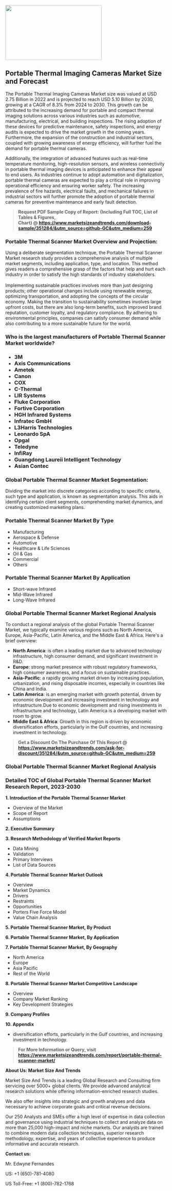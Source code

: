 <p><img class="alignnone size-medium wp-image-20088" src="https://ffe5etoiles.com/wp-content/uploads/2024/12/MST1-300x171.png" alt="" width="300" height="171" /></p><h2>Portable Thermal Imaging Cameras Market Size and Forecast</h2><p>The Portable Thermal Imaging Cameras Market size was valued at USD 2.75 Billion in 2022 and is projected to reach USD 5.10 Billion by 2030, growing at a CAGR of 8.3% from 2024 to 2030. This growth can be attributed to the increasing demand for portable and compact thermal imaging solutions across various industries such as automotive, manufacturing, electrical, and building inspections. The rising adoption of these devices for predictive maintenance, safety inspections, and energy audits is expected to drive the market growth in the coming years. Furthermore, the expansion of the construction and industrial sectors, coupled with growing awareness of energy efficiency, will further fuel the demand for portable thermal cameras.</p><p>Additionally, the integration of advanced features such as real-time temperature monitoring, high-resolution sensors, and wireless connectivity in portable thermal imaging devices is anticipated to enhance their appeal to end users. As industries continue to adopt automation and digitalization, portable thermal cameras are expected to play a critical role in improving operational efficiency and ensuring worker safety. The increasing prevalence of fire hazards, electrical faults, and mechanical failures in industrial sectors will further promote the adoption of portable thermal cameras for preventive maintenance and early fault detection.</p></p><blockquote id="" class=""><strong>Request PDF Sample Copy of Report: (Including Full TOC, List of Tables &amp; Figures, Chart)&nbsp;@&nbsp;<strong><a href="https://www.marketsizeandtrends.com/download-sample/351284/&utm_source=github-GC&utm_medium=259" target="_blank">https://www.marketsizeandtrends.com/download-sample/351284/&utm_source=github-GC&utm_medium=259</a></strong></strong></blockquote><h3 id="" class="">Portable Thermal Scanner Market&nbsp;Overview and Projection:</h3><p id="" class="">Using a deliberate segmentation technique, the Portable Thermal Scanner Market research study provides a comprehensive analysis of multiple market segments, including application, type, and location. This method gives readers a comprehensive grasp of the factors that help and hurt each industry in order to satisfy the high standards of industry stakeholders. <br /> <br />Implementing sustainable practices involves more than just designing products; other operational changes include using renewable energy, optimizing transportation, and adopting the concepts of the circular economy. Making the transition to sustainability sometimes involves large upfront costs, but there are also long-term benefits, such improved brand reputation, customer loyalty, and regulatory compliance. By adhering to environmental principles, companies can satisfy consumer demand while also contributing to a more sustainable future for the world.</p><h3 id="" class="">Who is the largest manufacturers of&nbsp;Portable Thermal Scanner Market worldwide?</h3><h3 class=""><p><ul><li>3M </li><li> Axis Communications </li><li> Ametek </li><li> Canon </li><li> COX </li><li> C-Thermal </li><li> LIR Systems </li><li> Fluke Corporation </li><li> Fortive Corporation </li><li> HGH Infrared Systems </li><li> Infratec GmbH </li><li> L3Harris Technologies </li><li> Leonardo SpA </li><li> Opgal </li><li> Teledyne </li><li> InfiRay </li><li> Guangdong Laureii Intelligent Technology </li><li> Asian Contec</li></ul></p></h3><h3 id="" class="">Global&nbsp;Portable Thermal Scanner Market Segmentation:</h3><p id="" class="">Dividing the market into discrete categories according to specific criteria, such type and application, is known as segmentation analysis. This aids in identifying certain client segments, comprehending market dynamics, and creating customized marketing plans.</p><h3 id="" class="">Portable Thermal Scanner Market&nbsp;By Type</h3><p><p><ul><li>Manufacturing</li><li> Aerospace & Defense</li><li> Automotive</li><li> Healthcare & Life Sciences</li><li> Oil & Gas</li><li> Commercial</li><li> Others</p></li></ul></p></p><h3 id="" class="">Portable Thermal Scanner Market&nbsp;By Application</h3><p class=""><p><ul><li>Short-wave Infrared</li><li> Mid-Wave Infrared</li><li> Long-Wave Infrared</li></ul></p></p><h3 id="" class="">Global Portable Thermal Scanner Market Regional Analysis</h3><p id="" class="">To conduct a regional analysis of the global Portable Thermal Scanner Market, we typically examine various regions such as North America, Europe, Asia-Pacific, Latin America, and the Middle East &amp; Africa. Here's a brief overview:</p><ul><li><strong>North America</strong>: is often a leading market due to advanced technology infrastructure, high consumer demand, and significant investment in R&amp;D.</li><li><strong>Europe</strong>: strong market presence with robust regulatory frameworks, high consumer awareness, and a focus on sustainable practices.</li><li><strong>Asia-Pacific</strong>: a rapidly growing market driven by increasing population, urbanization, and rising disposable incomes, especially in countries like China and India.</li><li><strong>Latin America</strong>: is an emerging market with growth potential, driven by economic development and increasing investment in technology and infrastructure.Due to economic development and rising investments in infrastructure and technology, Latin America is a developing market with room to grow.</li><li><strong>Middle East &amp; Africa</strong>: Growth in this region is driven by economic diversification efforts, particularly in the Gulf countries, and increasing investment in technology.</li></ul><blockquote id="" class=""><strong>Get a Discount On The Purchase Of This Report @ <strong><a href="https://www.marketsizeandtrends.com/ask-for-discount/351284/&utm_source=github-GC&utm_medium=259" target="_blank">https://www.marketsizeandtrends.com/ask-for-discount/351284/&utm_source=github-GC&utm_medium=259</a></strong></strong></blockquote><h3 id="" class="">Global Portable Thermal Scanner Market Regional Analysis</h3><h3 id="" class="">Detailed TOC of Global Portable Thermal Scanner Market Research Report, 2023-2030</h3><p id="" class=""><strong>1. Introduction of the Portable Thermal Scanner Market</strong></p><ul><li>Overview of the Market</li><li>Scope of Report</li><li>Assumptions</li></ul><p id="" class=""><strong>2. Executive Summary</strong></p><p id="" class=""><strong>3. Research Methodology of Verified Market Reports</strong></p><ul><li>Data Mining</li><li>Validation</li><li>Primary Interviews</li><li>List of Data Sources</li></ul><p id="" class=""><strong>4. Portable Thermal Scanner Market Outlook</strong></p><ul><li>Overview</li><li>Market Dynamics</li><li>Drivers</li><li>Restraints</li><li>Opportunities</li><li>Porters Five Force Model</li><li>Value Chain Analysis</li></ul><p id="" class=""><strong>5. Portable Thermal Scanner Market, By Product</strong></p><p id="" class=""><strong>6. Portable Thermal Scanner Market, By Application</strong></p><p id="" class=""><strong>7. Portable Thermal Scanner Market, By Geography</strong></p><ul><li>North America</li><li>Europe</li><li>Asia Pacific</li><li>Rest of the World</li></ul><p id="" class=""><strong>8. Portable Thermal Scanner Market Competitive Landscape</strong></p><ul><li>Overview</li><li>Company Market Ranking</li><li>Key Development Strategies</li></ul><p id="" class=""><strong>9. Company Profiles</strong></p><p id="" class=""><strong>10. Appendix</strong></p><ul><li>diversification efforts, particularly in the Gulf countries, and increasing investment in technology.</li></ul><blockquote id="" class=""><strong>For More Information or Query, visit <strong><strong><a href="https://www.marketsizeandtrends.com/report/portable-thermal-scanner-market/" target="_blank">https://www.marketsizeandtrends.com/report/portable-thermal-scanner-market/</a></strong></strong></strong></blockquote><p id="" class=""><strong>About Us: Market Size And Trends</strong></p><p id="" class="">Market Size And Trends is a leading Global Research and Consulting firm servicing over 5000+ global clients. We provide advanced analytical research solutions while offering information-enriched research studies.</p><p id="" class="">We also offer insights into strategic and growth analyses and data necessary to achieve corporate goals and critical revenue decisions.</p><p id="" class="">Our 250 Analysts and SMEs offer a high level of expertise in data collection and governance using industrial techniques to collect and analyze data on more than 25,000 high-impact and niche markets. Our analysts are trained to combine modern data collection techniques, superior research methodology, expertise, and years of collective experience to produce informative and accurate research.</p><p id="" class=""><strong>Contact us:</strong></p><p id="" class="">Mr. Edwyne Fernandes</p><p id="" class="">US: +1 (650)-781-4080</p><p id="" class="">US Toll-Free: +1 (800)-782-1768</p>
